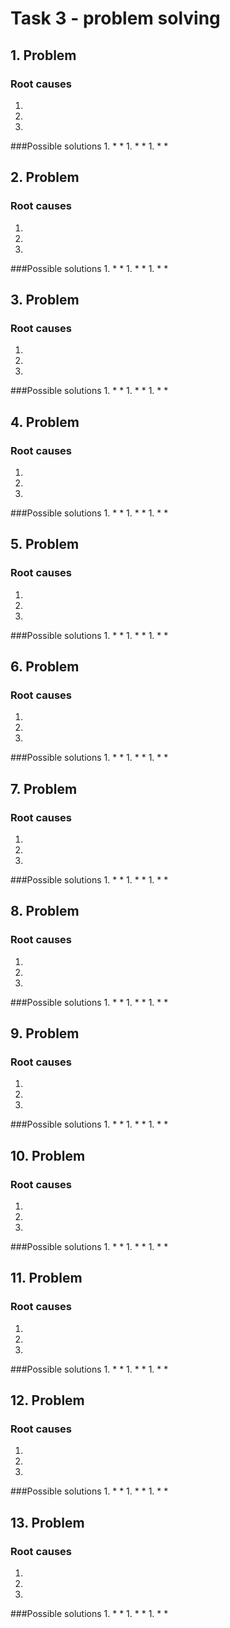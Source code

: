 
# Task 3 - problem solving

## 1. Problem
### Root causes
1.
1.
1.

###Possible solutions
1.
	*
	*
1.
	*
	*
1.
	*
	*

## 2. Problem
### Root causes
1.
1.
1.

###Possible solutions
1.
	*
	*
1.
	*
	*
1.
	*
	*

## 3. Problem
### Root causes
1.
1.
1.

###Possible solutions
1.
	*
	*
1.
	*
	*
1.
	*
	*

## 4. Problem
### Root causes
1.
1.
1.

###Possible solutions
1.
	*
	*
1.
	*
	*
1.
	*
	*

## 5. Problem
### Root causes
1.
1.
1.

###Possible solutions
1.
	*
	*
1.
	*
	*
1.
	*
	*

## 6. Problem
### Root causes
1.
1.
1.

###Possible solutions
1.
	*
	*
1.
	*
	*
1.
	*
	*

## 7. Problem
### Root causes
1.
1.
1.

###Possible solutions
1.
	*
	*
1.
	*
	*
1.
	*
	*

## 8. Problem
### Root causes
1.
1.
1.

###Possible solutions
1.
	*
	*
1.
	*
	*
1.
	*
	*

## 9. Problem
### Root causes
1.
1.
1.

###Possible solutions
1.
	*
	*
1.
	*
	*
1.
	*
	*

## 10. Problem
### Root causes
1.
1.
1.

###Possible solutions
1.
	*
	*
1.
	*
	*
1.
	*
	*

## 11. Problem
### Root causes
1.
1.
1.

###Possible solutions
1.
	*
	*
1.
	*
	*
1.
	*
	*

## 12. Problem
### Root causes
1.
1.
1.

###Possible solutions
1.
	*
	*
1.
	*
	*
1.
	*
	*

## 13. Problem
### Root causes
1.
1.
1.

###Possible solutions
1.
	*
	*
1.
	*
	*
1.
	*
	*


